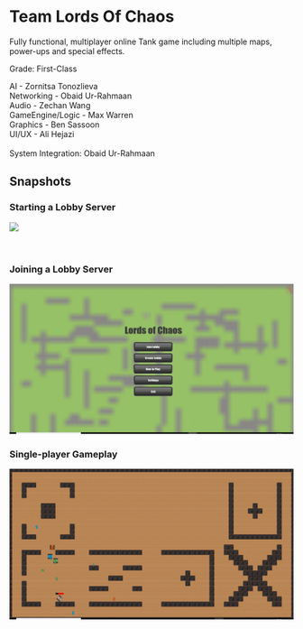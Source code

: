 # Team Lords Of Chaos

Fully functional, multiplayer online Tank game including multiple maps, power-ups and special effects.  

Grade: First-Class

AI - Zornitsa Tonozlieva <br/>
Networking - Obaid Ur-Rahmaan <br/>
Audio - Zechan Wang <br/>
GameEngine/Logic - Max Warren <br/>
Graphics - Ben Sassoon <br/>
UI/UX - Ali Hejazi <br/>
<br/>
System Integration: Obaid Ur-Rahmaan  

## Snapshots

### Starting a Lobby Server

![](/resources/Repo-Images/creating-lobby.gif=150x100)

<br/>

### Joining a Lobby Server

![](/resources/Repo-Images/joining-lobby.gif)

### Single-player Gameplay

![](/resources/Repo-Images/single-player.gif)
